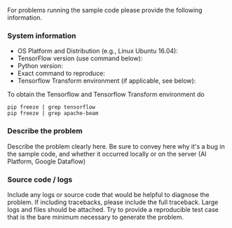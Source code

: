 For problems running the sample code please provide the following information.

### System information
- OS Platform and Distribution (e.g., Linux Ubuntu 16.04):
- TensorFlow version (use command below):
- Python version:
- Exact command to reproduce:
- Tensorflow Transform environment (if applicable, see below):

To obtain the Tensorflow and Tensorflow Transform environment do

```
pip freeze | grep tensorflow
pip freeze | grep apache-beam
```

### Describe the problem
Describe the problem clearly here. Be sure to convey here why it's a bug in
the sample code, and whether it occurred locally or on the server (AI Platform,
Google Dataflow)

### Source code / logs
Include any logs or source code that would be helpful to diagnose the problem. If including tracebacks, please include the full traceback. Large logs and files should be attached. Try to provide a reproducible test case that is the bare minimum necessary to generate the problem.
